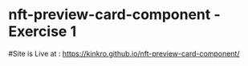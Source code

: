 # nft-preview-card-component - Exercise 1

#Site is Live at : https://kinkro.github.io/nft-preview-card-component/
